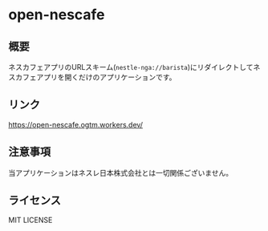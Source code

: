 # open-nescafe

## 概要

ネスカフェアプリのURLスキーム(`nestle-nga://barista`)にリダイレクトしてネスカフェアプリを開くだけのアプリケーションです。

## リンク

https://open-nescafe.ogtm.workers.dev/

## 注意事項

当アプリケーションはネスレ日本株式会社とは一切関係ございません。

## ライセンス

MIT LICENSE
